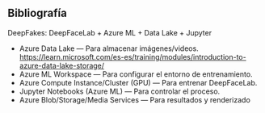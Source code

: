 Bibliografía
---------------

DeepFakes: DeepFaceLab + Azure ML + Data Lake + Jupyter
- Azure Data Lake — Para almacenar imágenes/videos.
	https://learn.microsoft.com/es-es/training/modules/introduction-to-azure-data-lake-storage/
- Azure ML Workspace — Para configurar el entorno de entrenamiento.
- Azure Compute Instance/Cluster (GPU) — Para entrenar DeepFaceLab.
- Jupyter Notebooks (Azure ML) — Para controlar el proceso.
- Azure Blob/Storage/Media Services — Para resultados y renderizado